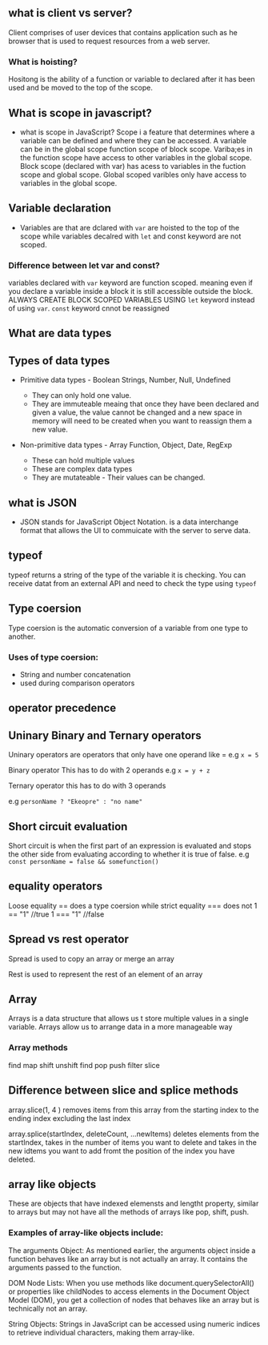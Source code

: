 ## what is client vs server?
 Client comprises of user devices that contains application such as he browser that is used to request resources from a web server.


### What is hoisting?
Hositong is the ability of a function or variable to declared after it has been used and be moved to the top of the scope.

## What is scope in javascript?
- what is scope in JavaScript? Scope i a feature that determines where a variable can be defined and where they can be accessed. A variable can be in the global scope function scope of block scope. Variba;es in the function scope have access to other variables in the global scope. Block scope (declared with var) has acess to variables in the fuction scope and global scope. Global scoped varibles only have access to variables in the global scope.


## Variable declaration 

- Variables are that are dclared with `var` are hoisted to the top of the scope while variables decalred with  `let` and const keyword are not scoped.

### Difference between let var and const?
variables declared with `var` keyword are function scoped. meaning even if you declare a variable inside a block it is still accessible outside the block. ALWAYS CREATE BLOCK SCOPED VARIABLES USING `let` keyword instead of using `var`. `const` keyword cnnot be reassigned

## What are data types


## Types of data types
- Primitive data types - Boolean Strings, Number, Null, Undefined 
  - They can only hold one value. 
  - They are immuteable meaing that once they have been declared and given a value, the value cannot be changed and a new space in memory will need to be created when you want to reassign them a new value.


- Non-primitive data types - Array Function, Object, Date, RegExp 
  - These can hold multiple values
  - These are complex data types
  - They are mutateable - Their values can be changed.


## what is JSON
- JSON stands for JavaScript Object Notation. is a data interchange format that allows the UI to commuicate with the server to serve data.

## typeof
typeof returns a string of the type of the variable it is checking. You can receive datat from an external API and need to check the type using `typeof`

## Type coersion
 Type coersion is the automatic conversion of a variable from one type to another.

### Uses of type coersion: 
  - String and number concatenation
  - used during comparison operators

## operator precedence


## Uninary Binary and Ternary operators

Uninary operators are operators that only have one operand like =
e.g `x = 5`

Binary operator
This has to do with 2 operands
e.g `x = y + z`

Ternary operator
this has to do with 3 operands

e.g `personName ? "Ekeopre" : "no name"`



## Short circuit evaluation
Short circuit is when the first part of an expression is evaluated and stops the other side from evaluating
according to whether it is true of false.
e.g `const personName = false && somefunction()`


## equality operators
Loose equality == does a type coersion while strict equality  === does not 
1 == "1" //true
1 === "1" //false

## Spread vs rest operator

Spread is used to copy an array or merge an array

Rest is used to represent the rest of an element of an array

## Array
Arrays is a data structure that allows us t store multiple values in a single variable.
Arrays allow us to arrange data in a more manageable way

### Array methods
 find 
 map
 shift 
 unshift
 find
 pop 
 push 
 filter
 slice

 ## Difference between slice and splice methods

array.slice(1, 4 ) removes items from this array from the starting index to the ending index excluding the last index


array.splice(startIndex, deleteCount, ...newItems) deletes elements from the startIndex, takes in the number of items you want to delete and takes in the new idtems you want to add fromt the position of the index you have deleted.


## array like objects

These are objects that have indexed elemensts and lengtht property, similar to arrays but may not have all the methods of arrays like pop,  shift, push.

### Examples of array-like objects include:
The arguments Object: As mentioned earlier, the arguments object inside a function behaves like an array but is not actually an array. It contains the arguments passed to the function.

DOM Node Lists: When you use methods like document.querySelectorAll() or properties like childNodes to access elements in the Document Object Model (DOM), you get a collection of nodes that behaves like an array but is technically not an array.

String Objects: Strings in JavaScript can be accessed using numeric indices to retrieve individual characters, making them array-like.






